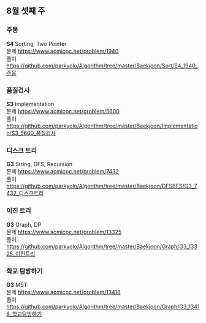## 8월 셋째 주
### 주몽
**S4** Sorting, Two Pointer  
문제 https://www.acmicpc.net/problem/1940  
풀이 https://github.com/parkyolo/Algorithm/tree/master/Baekjoon/Sort/S4_1940_주몽  

### 품질검사
**S3** Implementation  
문제 https://www.acmicpc.net/problem/5600  
풀이 https://github.com/parkyolo/Algorithm/tree/master/Baekjoon/Implementation/S3_5600_품질검사  

### 디스크 트리
**G3** String, DFS, Recursion  
문제 https://www.acmicpc.net/problem/7432  
풀이 https://github.com/parkyolo/Algorithm/tree/master/Baekjoon/DFSBFS/G3_7432_디스크트리  

### 이진 트리
**G3** Graph, DP  
문제 https://www.acmicpc.net/problem/13325  
풀이 https://github.com/parkyolo/Algorithm/tree/master/Baekjoon/Graph/G3_13325_이진트리  

### 학교 탐방하기
**G3** MST  
문제 https://www.acmicpc.net/problem/13418  
풀이 https://github.com/parkyolo/Algorithm/tree/master/Baekjoon/Graph/G3_13418_학교탐방하기  
